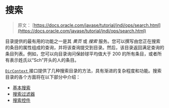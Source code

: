 # 搜索

> 原文： [https://docs.oracle.com/javase/tutorial/jndi/ops/search.html](https://docs.oracle.com/javase/tutorial/jndi/ops/search.html)

目录提供的最有用的功能之一是其 _黄页_ 或 _搜索_ 服务。您可以撰写由您正在搜索的条目的属性组成的查询，并将该查询提交到目录。然后，该目录返回满足查询的条目列表。例如，您可以向目录询问保龄球平均值大于 200 的所有条目，或者所有表示姓氏以“Sch”开头的人的条目。

[`DirContext` ](https://docs.oracle.com/javase/8/docs/api/javax/naming/directory/DirContext.html)接口提供了几种搜索目录的方法，具有渐进的复杂程度和功能。搜索目录的各个方面将在以下部分中介绍：

*   [基本搜索](basicsearch.html)
*   [搜索过滤器](filter.html)
*   [搜索控件](scope.html)
